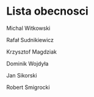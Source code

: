 # Lista obecnosci
Michal Witkowski



Rafał Sudnikiewicz

Krzysztof Magdziak



Dominik Wojdyła








Jan Sikorski

Robert Smigrocki